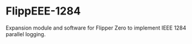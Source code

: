# FlippEEE-1284
Expansion module and software for Flipper Zero to implement IEEE 1284 parallel logging.

